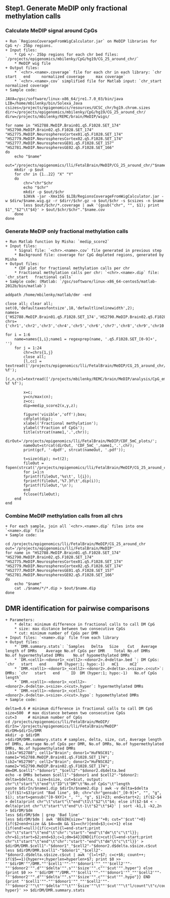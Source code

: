 ## Step1. Generate MeDIP only fractional methylation calls
### Calculate MeDIP signal around CpGs 
    + Run `RegionsCoverageFromWigCalculator.jar` on MeDIP libraries for CpG +/- 25bp regions.
    + Input files:
        * CpG +/- 25bp regions for each chr bed files: `/projects/epigenomics/mbilenky/CpG/hg19/CG_25_around_chr/`
        * MeDIP wig file        
    + Output files:   
        * `<chr>.<name>.coverage` file for each chr in each library: `chr   start   end     normalized coverage     max coverage`
        * `<chr>.<name>.cov` simplified file for Matlab input: `chr_start   normalized coverage`
    + Sample code:

```
JAVA=/gsc/software/linux-x86_64/jre1.7.0_03/bin/java
LIB=/home/mbilenky/bin/Solexa_Java
csizes=/projects/epigenomics/resources/UCSC_chr/hg19.chrom.sizes
dirr=/projects/epigenomics/mbilenky/CpG/hg19/CG_25_around_chr/
dirw=/projects/mbilenky/REMC/brain/MeDIP/wigs/

for name in "HS2788.MeDIP.Brain01.q5.F1028.SET_174" "HS2790.MeDIP.Brain02.q5.F1028.SET_174" "HS2775.MeDIP.NeurospheresCortex01.q5.F1028.SET_174" "HS2779.MeDIP.NeurospheresCortex02.q5.F1028.SET_174" "HS2777.MeDIP.NeurospheresGE01.q5.F1028.SET_157" "HS2781.MeDIP.NeurospheresGE02.q5.F1028.SET_166"
do
    echo "$name"
    out="/projects/epigenomics/lli/FetalBrain/MeDIP/CG_25_around_chr/"$name
    mkdir -p $out
    for chr in {1..22} "X" "Y" 
    do
        chr="chr"$chr
        echo "$chr"
        mkdir -p $out/$chr
        $JAVA -jar -Xmx15G $LIB/RegionsCoverageFromWigCalculator.jar -w $dirw/$name.wig.gz -r $dirr/$chr.gz -o $out/$chr -s $csizes -n $name
        less $out/$chr/*.coverage | awk '{gsub("chr", "", $1); print $1"_"$2"\t"$4}' > $out/$chr/$chr"."$name.cov
    done
done
```

### Generate MeDIP only fractional methylation calls
    + Run Matlab function by Misha: `medip_score2`
    + Input files:    
        * Signal file: `<chr>.<name>.cov` file generated in previous step    
        * Background file: coverage for CpG depleted regions, generated by Misha
    + Output files:
        * CDF plot for fractional methylation calls per chr
        * Fractional methylation calls per chr: `<chr>.<name>.dip` file: `chr_start   fractional calls`
    + Sample code: (Matlab: `/gsc/software/linux-x86_64-centos5/matlab-2012b/bin/matlab`)

```
addpath /home/mbilenky/matlab/dmr -end

close all; clear all;
set(0,'defaultaxesfontsize',18,'defaultlinelinewidth',2);
names={'HS2788.MeDIP.Brain01.q5.F1028.SET_174','HS2790.MeDIP.Brain02.q5.F1028.SET_174','HS2775.MeDIP.NeurospheresCortex01.q5.F1028.SET_174','HS2779.MeDIP.NeurospheresCortex02.q5.F1028.SET_174','HS2777.MeDIP.NeurospheresGE01.q5.F1028.SET_157','HS2781.MeDIP.NeurospheresGE02.q5.F1028.SET_166'};
chrs={'chr1','chr2','chr3','chr4','chr5','chr6','chr7','chr8','chr9','chr10','chr11','chr12','chr13','chr14','chr15','chr16','chr17','chr18','chr19','chr20','chr21','chr22','chrX','chrY'};

for i = 1:6
    name=names{1,i};name1 = regexprep(name, '.q5.F1028.SET_[0-9]+', '')
    for j = 1:24
        chr=chrs{1,j}
        close all; 
        [l,cc] = textread(['/projects/epigenomics/lli/FetalBrain/MeDIP/CG_25_around_chr/',name,'/',chr,'/',chr,'.',name,'.cov'],'%s %f');
        [c,n,cn]=textread(['/projects/mbilenky/REMC/brain/MeDIP/analysis/CpG_empty_500_coverage/',chr,'/',chr,'.gz.',name1,'.covDist'],'%f %f %f');
         
        x=c;
        y=cn/max(cn);
        z=cc;
        dip=medip_score2(x,y,z);
        
        figure('visible','off');box;
        cdfplot(dip);
        xlabel('Fractional methylation');
        ylabel('Fraction of CpGs');
        title(strcat(name1,'.',chr));
        dirOut='/projects/epigenomics/lli/FetalBrain/MeDIP/CDF_5mC_plots/';
        nameOut=strcat(dirOut, 'CDF_5mC_',name1,'.',chr);
        print(gcf, '-dpdf', strcat(nameOut, '.pdf'));
         
        t=size(dip); n=t(2);
        fileOut = fopen(strcat('/projects/epigenomics/lli/FetalBrain/MeDIP/CG_25_around_chr/',name,'/',chr,'/',chr,'.',name,'.dip'),'w');
        for i=1:n
        fprintf(fileOut,'%s\t', l{i});
        fprintf(fileOut,'%7.3f\t',dip(i));
        fprintf(fileOut,'\n');
        end
        fclose(fileOut);
    end
end
```

### Combine MeDIP methylation calls from all chrs
    + For each sample, join all `<chr>.<name>.dip` files into one `<name>.dip` file    
    + Sample code:

```
cd /projects/epigenomics/lli/FetalBrain/MeDIP/CG_25_around_chr
out='/projects/epigenomics/lli/FetalBrain/MeDIP'
for name in "HS2788.MeDIP.Brain01.q5.F1028.SET_174" "HS2790.MeDIP.Brain02.q5.F1028.SET_174" "HS2775.MeDIP.NeurospheresCortex01.q5.F1028.SET_174" "HS2779.MeDIP.NeurospheresCortex02.q5.F1028.SET_174" "HS2777.MeDIP.NeurospheresGE01.q5.F1028.SET_157" "HS2781.MeDIP.NeurospheresGE02.q5.F1028.SET_166"
do
    echo "$name"
    cat ./$name/*/*.dip > $out/$name.dip
done
```

## DMR identification for pairwise comparisons
    + Parameters:
        * delta: minimum difference in fractional calls to call DM CpG    
        * size: max distance between two consecutive CpGs     
        * cut: minimum number of CpGs per DMR
    + Input files: `<name>.dip` file from each library
    + Output files:
        * `DMR.summary.stats`: `Samples   Delta   Size    Cut   Average length of DMRs    Average No.of CpGs per DMR    Total No.of DMRs      No.of hypermethylated DMRs    No.of hypomethylated DMRs`
        * `DM.<cell1>-<donor1>_<cell2>-<donor2>.d<delta>.bed `: DM CpGs: `chr   start   end     DM (hyper:1; hypo:-1)   mC1     mC2`
        * `DMR.<cell1>-<donor1>_<cell2>-<donor2>.d<delta>.s<size>.c<cut>`: DMRs: `chr   start   end     ID  DM (hyper:1; hypo:-1)   No.of CpGs     length`
        * `DMR.<cell1>-<donor1>_<cell2>-<donor2>.d<delta>.s<size>.c<cut>.hyper`: hypermethylated DMRs     
        * `DMR.<cell1>-<donor1>_<cell2>-<donor2>.d<delta>.s<size>.c<cut>.hypo`: hypomethylated DMRs     
    + Sample code:

```
delta=0.6 # minimum difference in fractional calls to call DM CpG
size=500  # max distance between two consecutive CpGs
cut=3     # minimum number of CpGs
cd /projects/epigenomics/lli/FetalBrain/MeDIP/
dirIn='/projects/epigenomics/lli/FetalBrain/MeDIP'
dirDM=$dirIn/DMR
mkdir -p $dirDM
>$dirDM/DMR.summary.stats # samples, delta, size, cut, Average length of DMRs, Average No.of CpGs per DMR, No.of DMRs, No.of hypermethylated DMRs, No.of hypomethylated DMRs    
lib1="HS2788"; cell1="Brain"; donor1="HuFNSC01"; name1="HS2788.MeDIP.Brain01.q5.F1028.SET_174";
lib2="HS2790"; cell2="Brain"; donor2="HuFNSC02"; name2="HS2790.MeDIP.Brain02.q5.F1028.SET_174";
dm=DM.$cell1"-"$donor1"_"$cell2"-"$donor2.d$delta.bed 
echo -e DMRs between $cell1"-"$donor1 and $cell2"-"$donor2: delta=$delta, size=$size, cut=$cut, output: chr"\t"start"\t"end"\t"ID"\t"DM"\t"No.of CpGs"\t"length
paste $dirIn/$name1.dip $dirIn/$name2.dip | awk -v delta=$delta '{if($1!=$3)print "Bad line", $0; chr="chr"gensub("_[0-9]+", "", "g", $1); start=gensub("[0-9XY]+_", "", "g", $1)+23; end=start+2; if($2-$4 > delta)print chr"\t"start"\t"end"\t1\t"$2"\t"$4; else if($2-$4 < -delta)print chr"\t"start"\t"end"\t-1\t"$2"\t"$4}' | sort -k1,1 -k2,2n > $dirDM/$dm
less $dirDM/$dm | grep 'Bad line'
less $dirDM/$dm | awk 'BEGIN{size="'$size'"+0; cut="'$cut'"+0} {if($2<end+size && $4==dm && $1==chr){end=$3;c=c+1} else {if(end!=null){if(c>cut){l=end-start;print chr"\t"start"\t"end"\t"chr":"start"-"end"\t"dm"\t"c"\t"l}}; chr=$1;start=$2;end=$3;c=1;dm=$4}}END{if(c>cut){l=end-start;print chr"\t"start"\t"end"\t"chr":"start"-"end"\t"dm"\t"c"\t"l}}' > $dirDM/DMR.$cell1"-"$donor1"_"$cell2"-"$donor2.d$delta.s$size.c$cut
less $dirDM/DMR.$cell1"-"$donor1"_"$cell2"-"$donor2.d$delta.s$size.c$cut | awk '{l=l+$7; c=c+$6; count++; if($5==1){hyper++;hyperlen=hyperlen+$7; print $0 >> "'$dirDM'""/DMR.""'$cell1'""-""'$donor1'""_""'$cell2'""-""'$donor2'"".d""'$delta'"".s""'$size'"".c""'$cut'"".hyper"} else {print $0 >> "'$dirDM'""/DMR.""'$cell1'""-""'$donor1'""_""'$cell2'""-""'$donor2'"".d""'$delta'"".s""'$size'"".c""'$cut'"".hypo"}} END {print "'$cell1'""-""'$donor1'""_""'$cell2'""-""'$donor2'""\t""'$delta'""\t""'$size'""\t""'$cut'""\t"l/count"\t"c/count"\t"count"\t"hyper"\t"count-hyper}' >> $dirDM/DMR.summary.stats
```






